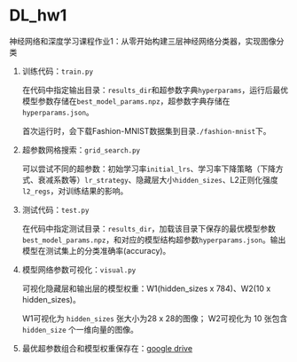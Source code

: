 # DL_hw1
神经网络和深度学习课程作业1：从零开始构建三层神经网络分类器，实现图像分类

1. 训练代码：`train.py`

    在代码中指定输出目录：`results_dir`和超参数字典`hyperparams`，运行后最优模型参数存储在`best_model_params.npz`，超参数字典存储在`hyperparams.json`。

    首次运行时，会下载Fashion-MNIST数据集到目录`./fashion-mnist`下。

2. 超参数网格搜索：`grid_search.py`

    可以尝试不同的超参数：初始学习率`initial_lrs`、学习率下降策略（下降方式、衰减系数等）`lr_strategy`、隐藏层大小`hidden_sizes`、L2正则化强度`l2_regs`，对训练结果的影响。


3. 测试代码：`test.py`

    在代码中指定测试目录：`results_dir`，加载该目录下保存的最优模型参数`best_model_params.npz`，和对应的模型结构超参数`hyperparams.json`。输出模型在测试集上的分类准确率(accuracy)。

4. 模型网络参数可视化：`visual.py`

    可视化隐藏层和输出层的模型权重：W1(hidden_sizes x 784)、W2(10 x hidden_sizes)。

    W1可视化为 `hidden_sizes` 张大小为28 x 28的图像；
    W2可视化为 10 张包含 `hidden_size` 个一维向量的图像。

5. 最优超参数组合和模型权重保存在：<a href="https://drive.google.com/drive/folders/1k04avH0DxMwTPwdTJ01kzwf-y_qR-5NM?usp=sharing">google drive</a>